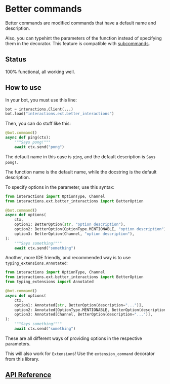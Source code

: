 # Better commands

Better commands are modified commands that have a default name and description.

Also, you can typehint the parameters of the function instead of specifying them in the decorator. This feature is compatible with [subcommands](./subcommands.md).

## Status

100% functional, all working well.

## How to use

In your bot, you must use this line:

```py
bot = interactions.Client(...)
bot.load("interactions.ext.better_interactions")
```

Then, you can do stuff like this:

```py
@bot.command()
async def ping(ctx):
    """Says pong!"""
    await ctx.send("pong")
```

The default name in this case is `ping`, and the default description is `Says pong!`.

The function name is the default name, while the docstring is the default description.

To specify options in the parameter, use this syntax:

```py
from interactions import OptionType, Channel
from interactions.ext.better_interactions import BetterOption

@bot.command()
async def options(
    ctx,
    option1: BetterOption(str, "option description"),
    option2: BetterOption(OptionType.MENTIONABLE, "option description"),
    option3: BetterOption(Channel, "option description"),
):
    """Says something!"""
    await ctx.send("something")
```

Another, more IDE friendly, and recommended way is to use `typing_extensions.Annotated`:

```py
from interactions import OptionType, Channel
from interactions.ext.better_interactions import BetterOption
from typing_extensions import Annotated

@bot.command()
async def options(
    ctx,
    option1: Annotated[str, BetterOption(description="...")],
    option2: Annotated[OptionType.MENTIONABLE, BetterOption(description="...")],
    option3: Annotated[Channel, BetterOption(description="...")],
):
    """Says something!"""
    await ctx.send("something")
```

These are all different ways of providing options in the respective parameters.

This will also work for `Extension`s! Use the `extension_command` decorator from this library.

## [API Reference](./api_reference.md)

